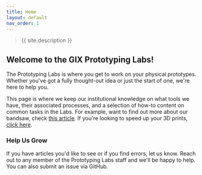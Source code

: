 ```yaml
---
title: Home
layout: default
nav_order: 1
---
```


> {{ site.description }}

## Welcome to the GIX Prototyping Labs!

The Prototyping Labs is where you get to work on your physical prototypes. Whether you've got a fully thought-out idea or just the start of one, we're here to help you.

This page is where we keep our institutional knowledge on what tools we have, their associated processes, and a selection of how-to content on common tasks in the Labs. For example, want to find out more about our bandsaw, check [this article](https://gixlabs.github.io/tools/woodshop/bandsaw.html). If you're looking to speed up your 3D prints, [click here](https://gixlabs.github.io/how_to/aa4_printers.html).

### Help Us Grow
If you have articles you'd like to see or if you find errors, let us know. Reach out to any member of the Prototyping Labs staff and we'll be happy to help. You can also submit an issue via GitHub.
